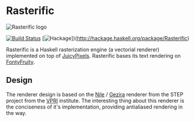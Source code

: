 Rasterific
==========

![Rasterific logo](https://raw.github.com/Twinside/Rasterific/master/img/logo.png)

[![Build Status](https://travis-ci.org/Twinside/Rasterific.png?branch=master)](https://travis-ci.org/Twinside/Rasterific)
[![Hackage](https://img.shields.io/hackage/v/Rasterific.svg)])(http://hackage.haskell.org/package/Rasterific)

Rasterific is a Haskell rasterization engine (a vectorial renderer)
implemented on top of [JuicyPixels](https://github.com/Twinside/Juicy.Pixels).
Rasterific bases its text rendering on [FontyFruity](https://github.com/Twinside/FontyFruity).

Design
------
The renderer design is based on the
[Nile](https://github.com/damelang/nile) /
[Gezira](https://github.com/damelang/gezira) renderer from the STEP
project from the [VPRI](http://www.vpri.org/index.html) institute. The
interesting thing about this renderer is the conciseness of it's
implementation, providing antialiased rendering in the way.

